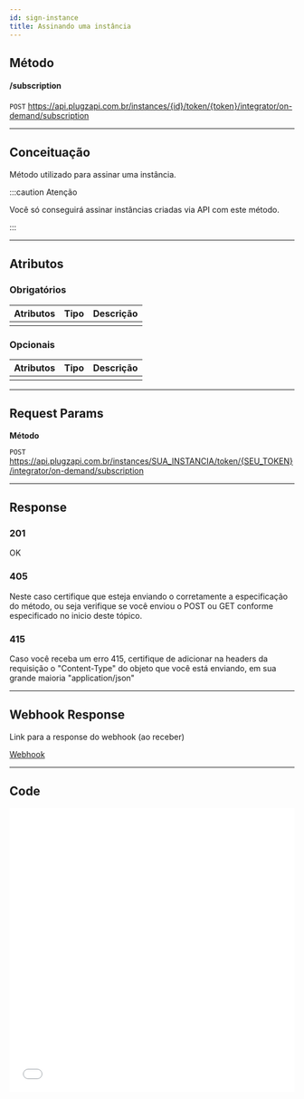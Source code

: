 ```yaml
---
id: sign-instance
title: Assinando uma instância
---
```


## Método

#### /subscription

`POST` https://api.plugzapi.com.br/instances/{id}/token/{token}/integrator/on-demand/subscription

---

## Conceituação

Método utilizado para assinar uma instância.

:::caution Atenção

Você só conseguirá assinar instâncias criadas via API com este método.

:::

---

## Atributos

### Obrigatórios

| Atributos | Tipo | Descrição |
| :-------- | :--: | :-------- |
|           |      |           |

### Opcionais

| Atributos | Tipo | Descrição |
| :-------- | :--: | :-------- |
|           |      |           |

---

## Request Params

**Método**

`POST` https://api.plugzapi.com.br/instances/SUA_INSTANCIA/token/{SEU_TOKEN}/integrator/on-demand/subscription

---

## Response

### 201

OK

### 405

Neste caso certifique que esteja enviando o corretamente a especificação do método, ou seja verifique se você enviou o POST ou GET conforme especificado no inicio deste tópico.

### 415

Caso você receba um erro 415, certifique de adicionar na headers da requisição o "Content-Type" do objeto que você está enviando, em sua grande maioria "application/json"

---

## Webhook Response

Link para a response do webhook (ao receber)

[Webhook](../webhooks/on-message-received#response)

---

## Code

<iframe src="//api.apiembed.com/?source=https://raw.githubusercontent.com/PlugZapi/plugzapi-docs/main/json-examples/sign-instance.json&targets=all" frameborder="0" scrolling="no" width="100%" height="500px" seamless></iframe>
